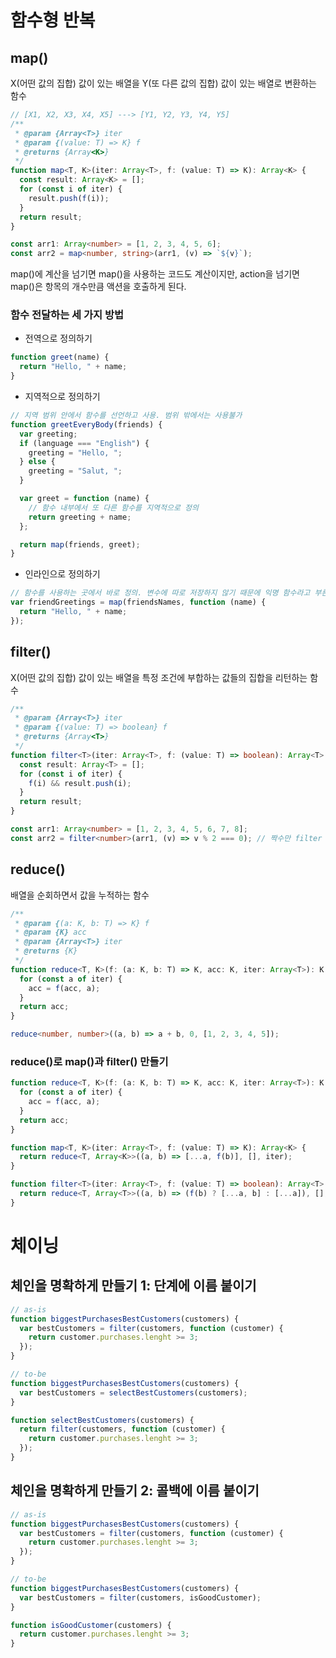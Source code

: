 # 함수형 반복

## map()

X(어떤 값의 집합) 값이 있는 배열을 Y(또 다른 값의 집합) 값이 있는 배열로 변환하는 함수

```typescript
// [X1, X2, X3, X4, X5] ---> [Y1, Y2, Y3, Y4, Y5]
/**
 * @param {Array<T>} iter
 * @param {(value: T) => K} f
 * @returns {Array<K>}
 */
function map<T, K>(iter: Array<T>, f: (value: T) => K): Array<K> {
  const result: Array<K> = [];
  for (const i of iter) {
    result.push(f(i));
  }
  return result;
}

const arr1: Array<number> = [1, 2, 3, 4, 5, 6];
const arr2 = map<number, string>(arr1, (v) => `${v}`);
```

map()에 계산을 넘기면 map()을 사용하는 코드도 계산이지만, action을 넘기면 map()은 항목의 개수만큼 액션을 호출하게 된다.

### 함수 전달하는 세 가지 방법

- 전역으로 정의하기

```typescript
function greet(name) {
  return "Hello, " + name;
}
```

- 지역적으로 정의하기

```typescript
// 지역 범위 안에서 함수를 선언하고 사용. 범위 밖에서는 사용불가
function greetEveryBody(friends) {
  var greeting;
  if (language === "English") {
    greeting = "Hello, ";
  } else {
    greeting = "Salut, ";
  }

  var greet = function (name) {
    // 함수 내부에서 또 다른 함수를 지역적으로 정의
    return greeting + name;
  };

  return map(friends, greet);
}
```

- 인라인으로 정의하기

```typescript
// 함수를 사용하는 곳에서 바로 정의. 변수에 따로 저장하지 않기 때문에 익명 함수라고 부른다.
var friendGreetings = map(friendsNames, function (name) {
  return "Hello, " + name;
});
```

## filter()

X(어떤 값의 집합) 값이 있는 배열을 특정 조건에 부합하는 값들의 집합을 리턴하는 함수

```typescript
/**
 * @param {Array<T>} iter
 * @param {(value: T) => boolean} f
 * @returns {Array<T>}
 */
function filter<T>(iter: Array<T>, f: (value: T) => boolean): Array<T> {
  const result: Array<T> = [];
  for (const i of iter) {
    f(i) && result.push(i);
  }
  return result;
}

const arr1: Array<number> = [1, 2, 3, 4, 5, 6, 7, 8];
const arr2 = filter<number>(arr1, (v) => v % 2 === 0); // 짝수만 filter
```

## reduce()

배열을 순회하면서 값을 누적하는 함수

```typescript
/**
 * @param {(a: K, b: T) => K} f
 * @param {K} acc
 * @param {Array<T>} iter
 * @returns {K}
 */
function reduce<T, K>(f: (a: K, b: T) => K, acc: K, iter: Array<T>): K {
  for (const a of iter) {
    acc = f(acc, a);
  }
  return acc;
}

reduce<number, number>((a, b) => a + b, 0, [1, 2, 3, 4, 5]);
```

### reduce()로 map()과 filter() 만들기

```typescript
function reduce<T, K>(f: (a: K, b: T) => K, acc: K, iter: Array<T>): K {
  for (const a of iter) {
    acc = f(acc, a);
  }
  return acc;
}

function map<T, K>(iter: Array<T>, f: (value: T) => K): Array<K> {
  return reduce<T, Array<K>>((a, b) => [...a, f(b)], [], iter);
}

function filter<T>(iter: Array<T>, f: (value: T) => boolean): Array<T> {
  return reduce<T, Array<T>>((a, b) => (f(b) ? [...a, b] : [...a]), [], iter);
}
```

# 체이닝

## 체인을 명확하게 만들기 1: 단계에 이름 붙이기

```typescript
// as-is
function biggestPurchasesBestCustomers(customers) {
  var bestCustomers = filter(customers, function (customer) {
    return customer.purchases.lenght >= 3;
  });
}

// to-be
function biggestPurchasesBestCustomers(customers) {
  var bestCustomers = selectBestCustomers(customers);
}

function selectBestCustomers(customers) {
  return filter(customers, function (customer) {
    return customer.purchases.lenght >= 3;
  });
}
```

## 체인을 명확하게 만들기 2: 콜백에 이름 붙이기

```typescript
// as-is
function biggestPurchasesBestCustomers(customers) {
  var bestCustomers = filter(customers, function (customer) {
    return customer.purchases.lenght >= 3;
  });
}

// to-be
function biggestPurchasesBestCustomers(customers) {
  var bestCustomers = filter(customers, isGoodCustomer);
}

function isGoodCustomer(customers) {
  return customer.purchases.lenght >= 3;
}
```
